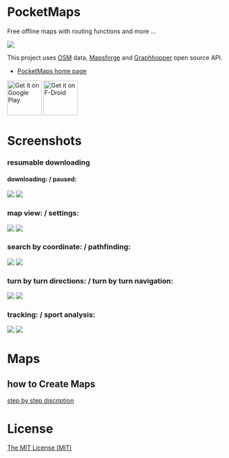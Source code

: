 # PocketMaps
Free offline maps with routing functions and more ...

![](documentation/icon_pocketmaps_dark_512.png)

This project uses [OSM](https://www.openstreetmap.org/) data, [Mapsforge](https://github.com/mapsforge/mapsforge)
and [Graphhopper](https://graphhopper.com/) open source API.

* [PocketMaps home page](http://junjunguo.com/PocketMaps/)

[<img alt="Get it on Google Play" height="80" src="https://play.google.com/intl/en_us/badges/images/generic/en_badge_web_generic.png">](https://play.google.com/store/apps/details?id=com.starcom.pocketmaps)
[<img alt="Get it on F-Droid" height="80" src="https://f-droid.org/badge/get-it-on.png">](https://f-droid.org/packages/com.junjunguo.pocketmaps/)

# Screenshots
### resumable downloading
#### downloading: / paused:
![](documentation/PocketMaps_download_view_v10.png)
![](documentation/PocketMaps_download_view_s_v10.png)

### map view: / settings:
![](documentation/map2-2015-07-01-012721.png)
![](documentation/pocketMaps_map_settings.png)

### search by coordinate: / pathfinding:
![](documentation/search_by_coordinate_2015-10-01-15-19-45.png)
![](documentation/pathfinding_2015-10-01-15-24-31.png)

### turn by turn directions: / turn by turn navigation:
![](documentation/PocketMaps_nav_directions.png)
![](documentation/PocketMaps_navi.png)

### tracking: / sport analysis:
![](documentation/pocketMaps_tracking_analytics.png)
![](documentation/pocketMaps_sport_tracking.png)

# Maps
## how to Create Maps

[step by step discription](documentation/create_maps.md)

# License
[The MIT License (MIT)](LICENSE)
